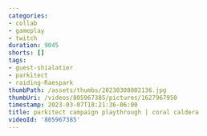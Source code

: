 ```yaml
---
categories:
- collab
- gameplay
- twitch
duration: 9045
shorts: []
tags:
- guest-shialatier
- parkitect
- raiding-Raespark
thumbPath: /assets/thumbs/20230308002136.jpg
thumbUri: /videos/805967385/pictures/1627967950
timestamp: 2023-03-07T18:21:36-06:00
title: parkitect campaign playthrough | coral caldera
videoId: '805967385'
---
```

